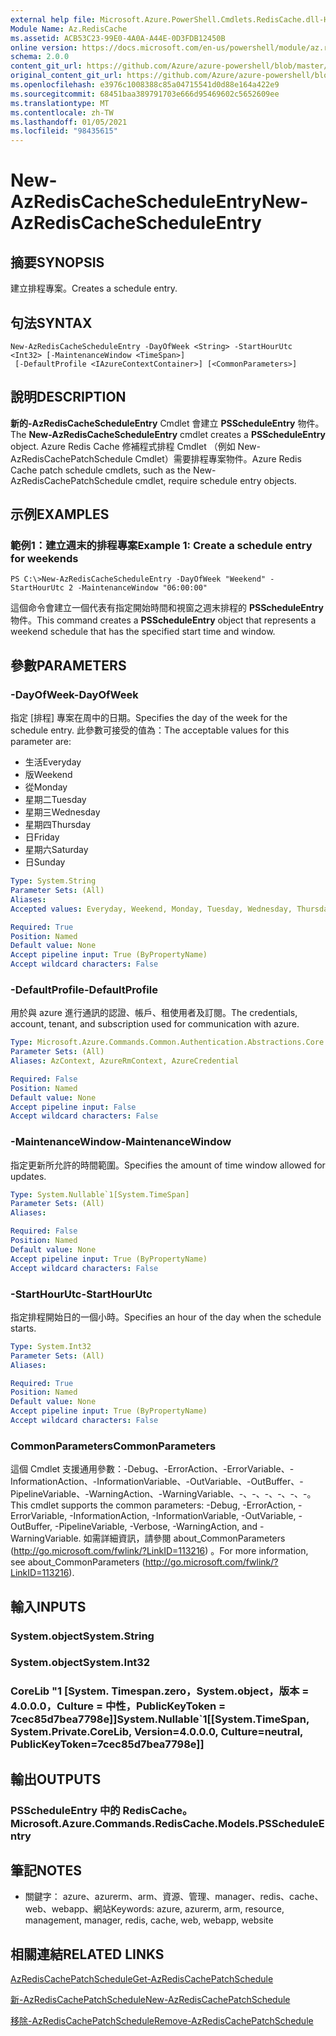 ```yaml
---
external help file: Microsoft.Azure.PowerShell.Cmdlets.RedisCache.dll-Help.xml
Module Name: Az.RedisCache
ms.assetid: ACB53C23-99E0-4A0A-A44E-0D3FDB12450B
online version: https://docs.microsoft.com/en-us/powershell/module/az.rediscache/new-azrediscachescheduleentry
schema: 2.0.0
content_git_url: https://github.com/Azure/azure-powershell/blob/master/src/RedisCache/RedisCache/help/New-AzRedisCacheScheduleEntry.md
original_content_git_url: https://github.com/Azure/azure-powershell/blob/master/src/RedisCache/RedisCache/help/New-AzRedisCacheScheduleEntry.md
ms.openlocfilehash: e3976c1008388c85a04715541d0d88e164a422e9
ms.sourcegitcommit: 68451baa389791703e666d95469602c5652609ee
ms.translationtype: MT
ms.contentlocale: zh-TW
ms.lasthandoff: 01/05/2021
ms.locfileid: "98435615"
---
```

# <span data-ttu-id="bdf0f-101">New-AzRedisCacheScheduleEntry</span><span class="sxs-lookup"><span data-stu-id="bdf0f-101">New-AzRedisCacheScheduleEntry</span></span>

## <span data-ttu-id="bdf0f-102">摘要</span><span class="sxs-lookup"><span data-stu-id="bdf0f-102">SYNOPSIS</span></span>
<span data-ttu-id="bdf0f-103">建立排程專案。</span><span class="sxs-lookup"><span data-stu-id="bdf0f-103">Creates a schedule entry.</span></span>

## <span data-ttu-id="bdf0f-104">句法</span><span class="sxs-lookup"><span data-stu-id="bdf0f-104">SYNTAX</span></span>

```
New-AzRedisCacheScheduleEntry -DayOfWeek <String> -StartHourUtc <Int32> [-MaintenanceWindow <TimeSpan>]
 [-DefaultProfile <IAzureContextContainer>] [<CommonParameters>]
```

## <span data-ttu-id="bdf0f-105">說明</span><span class="sxs-lookup"><span data-stu-id="bdf0f-105">DESCRIPTION</span></span>
<span data-ttu-id="bdf0f-106">**新的-AzRedisCacheScheduleEntry** Cmdlet 會建立 **PSScheduleEntry** 物件。</span><span class="sxs-lookup"><span data-stu-id="bdf0f-106">The **New-AzRedisCacheScheduleEntry** cmdlet creates a **PSScheduleEntry** object.</span></span>
<span data-ttu-id="bdf0f-107">Azure Redis Cache 修補程式排程 Cmdlet （例如 New-AzRedisCachePatchSchedule Cmdlet）需要排程專案物件。</span><span class="sxs-lookup"><span data-stu-id="bdf0f-107">Azure Redis Cache patch schedule cmdlets, such as the New-AzRedisCachePatchSchedule cmdlet, require schedule entry objects.</span></span>

## <span data-ttu-id="bdf0f-108">示例</span><span class="sxs-lookup"><span data-stu-id="bdf0f-108">EXAMPLES</span></span>

### <span data-ttu-id="bdf0f-109">範例1：建立週末的排程專案</span><span class="sxs-lookup"><span data-stu-id="bdf0f-109">Example 1: Create a schedule entry for weekends</span></span>
```
PS C:\>New-AzRedisCacheScheduleEntry -DayOfWeek "Weekend" -StartHourUtc 2 -MaintenanceWindow "06:00:00"
```

<span data-ttu-id="bdf0f-110">這個命令會建立一個代表有指定開始時間和視窗之週末排程的 **PSScheduleEntry** 物件。</span><span class="sxs-lookup"><span data-stu-id="bdf0f-110">This command creates a **PSScheduleEntry** object that represents a weekend schedule that has the specified start time and window.</span></span>

## <span data-ttu-id="bdf0f-111">參數</span><span class="sxs-lookup"><span data-stu-id="bdf0f-111">PARAMETERS</span></span>

### <span data-ttu-id="bdf0f-112">-DayOfWeek</span><span class="sxs-lookup"><span data-stu-id="bdf0f-112">-DayOfWeek</span></span>
<span data-ttu-id="bdf0f-113">指定 [排程] 專案在周中的日期。</span><span class="sxs-lookup"><span data-stu-id="bdf0f-113">Specifies the day of the week for the schedule entry.</span></span>
<span data-ttu-id="bdf0f-114">此參數可接受的值為：</span><span class="sxs-lookup"><span data-stu-id="bdf0f-114">The acceptable values for this parameter are:</span></span>
- <span data-ttu-id="bdf0f-115">生活</span><span class="sxs-lookup"><span data-stu-id="bdf0f-115">Everyday</span></span> 
- <span data-ttu-id="bdf0f-116">版</span><span class="sxs-lookup"><span data-stu-id="bdf0f-116">Weekend</span></span> 
- <span data-ttu-id="bdf0f-117">從</span><span class="sxs-lookup"><span data-stu-id="bdf0f-117">Monday</span></span> 
- <span data-ttu-id="bdf0f-118">星期二</span><span class="sxs-lookup"><span data-stu-id="bdf0f-118">Tuesday</span></span> 
- <span data-ttu-id="bdf0f-119">星期三</span><span class="sxs-lookup"><span data-stu-id="bdf0f-119">Wednesday</span></span> 
- <span data-ttu-id="bdf0f-120">星期四</span><span class="sxs-lookup"><span data-stu-id="bdf0f-120">Thursday</span></span> 
- <span data-ttu-id="bdf0f-121">日</span><span class="sxs-lookup"><span data-stu-id="bdf0f-121">Friday</span></span> 
- <span data-ttu-id="bdf0f-122">星期六</span><span class="sxs-lookup"><span data-stu-id="bdf0f-122">Saturday</span></span> 
- <span data-ttu-id="bdf0f-123">日</span><span class="sxs-lookup"><span data-stu-id="bdf0f-123">Sunday</span></span>

```yaml
Type: System.String
Parameter Sets: (All)
Aliases:
Accepted values: Everyday, Weekend, Monday, Tuesday, Wednesday, Thursday, Friday, Saturday, Sunday

Required: True
Position: Named
Default value: None
Accept pipeline input: True (ByPropertyName)
Accept wildcard characters: False
```

### <span data-ttu-id="bdf0f-124">-DefaultProfile</span><span class="sxs-lookup"><span data-stu-id="bdf0f-124">-DefaultProfile</span></span>
<span data-ttu-id="bdf0f-125">用於與 azure 進行通訊的認證、帳戶、租使用者及訂閱。</span><span class="sxs-lookup"><span data-stu-id="bdf0f-125">The credentials, account, tenant, and subscription used for communication with azure.</span></span>

```yaml
Type: Microsoft.Azure.Commands.Common.Authentication.Abstractions.Core.IAzureContextContainer
Parameter Sets: (All)
Aliases: AzContext, AzureRmContext, AzureCredential

Required: False
Position: Named
Default value: None
Accept pipeline input: False
Accept wildcard characters: False
```

### <span data-ttu-id="bdf0f-126">-MaintenanceWindow</span><span class="sxs-lookup"><span data-stu-id="bdf0f-126">-MaintenanceWindow</span></span>
<span data-ttu-id="bdf0f-127">指定更新所允許的時間範圍。</span><span class="sxs-lookup"><span data-stu-id="bdf0f-127">Specifies the amount of time window allowed for updates.</span></span>

```yaml
Type: System.Nullable`1[System.TimeSpan]
Parameter Sets: (All)
Aliases:

Required: False
Position: Named
Default value: None
Accept pipeline input: True (ByPropertyName)
Accept wildcard characters: False
```

### <span data-ttu-id="bdf0f-128">-StartHourUtc</span><span class="sxs-lookup"><span data-stu-id="bdf0f-128">-StartHourUtc</span></span>
<span data-ttu-id="bdf0f-129">指定排程開始日的一個小時。</span><span class="sxs-lookup"><span data-stu-id="bdf0f-129">Specifies an hour of the day when the schedule starts.</span></span>

```yaml
Type: System.Int32
Parameter Sets: (All)
Aliases:

Required: True
Position: Named
Default value: None
Accept pipeline input: True (ByPropertyName)
Accept wildcard characters: False
```

### <span data-ttu-id="bdf0f-130">CommonParameters</span><span class="sxs-lookup"><span data-stu-id="bdf0f-130">CommonParameters</span></span>
<span data-ttu-id="bdf0f-131">這個 Cmdlet 支援通用參數：-Debug、-ErrorAction、-ErrorVariable、-InformationAction、-InformationVariable、-OutVariable、-OutBuffer、-PipelineVariable、-WarningAction、-WarningVariable、-、-、-、-、-、-。</span><span class="sxs-lookup"><span data-stu-id="bdf0f-131">This cmdlet supports the common parameters: -Debug, -ErrorAction, -ErrorVariable, -InformationAction, -InformationVariable, -OutVariable, -OutBuffer, -PipelineVariable, -Verbose, -WarningAction, and -WarningVariable.</span></span> <span data-ttu-id="bdf0f-132">如需詳細資訊，請參閱 about_CommonParameters (http://go.microsoft.com/fwlink/?LinkID=113216) 。</span><span class="sxs-lookup"><span data-stu-id="bdf0f-132">For more information, see about_CommonParameters (http://go.microsoft.com/fwlink/?LinkID=113216).</span></span>

## <span data-ttu-id="bdf0f-133">輸入</span><span class="sxs-lookup"><span data-stu-id="bdf0f-133">INPUTS</span></span>

### <span data-ttu-id="bdf0f-134">System.object</span><span class="sxs-lookup"><span data-stu-id="bdf0f-134">System.String</span></span>

### <span data-ttu-id="bdf0f-135">System.object</span><span class="sxs-lookup"><span data-stu-id="bdf0f-135">System.Int32</span></span>

### <span data-ttu-id="bdf0f-136">CoreLib "1 [System. Timespan.zero，System.object，版本 = 4.0.0.0，Culture = 中性，PublicKeyToken = 7cec85d7bea7798e]]</span><span class="sxs-lookup"><span data-stu-id="bdf0f-136">System.Nullable\`1[[System.TimeSpan, System.Private.CoreLib, Version=4.0.0.0, Culture=neutral, PublicKeyToken=7cec85d7bea7798e]]</span></span>

## <span data-ttu-id="bdf0f-137">輸出</span><span class="sxs-lookup"><span data-stu-id="bdf0f-137">OUTPUTS</span></span>

### <span data-ttu-id="bdf0f-138">PSScheduleEntry 中的 RedisCache。</span><span class="sxs-lookup"><span data-stu-id="bdf0f-138">Microsoft.Azure.Commands.RedisCache.Models.PSScheduleEntry</span></span>

## <span data-ttu-id="bdf0f-139">筆記</span><span class="sxs-lookup"><span data-stu-id="bdf0f-139">NOTES</span></span>
* <span data-ttu-id="bdf0f-140">關鍵字： azure、azurerm、arm、資源、管理、manager、redis、cache、web、webapp、網站</span><span class="sxs-lookup"><span data-stu-id="bdf0f-140">Keywords: azure, azurerm, arm, resource, management, manager, redis, cache, web, webapp, website</span></span>

## <span data-ttu-id="bdf0f-141">相關連結</span><span class="sxs-lookup"><span data-stu-id="bdf0f-141">RELATED LINKS</span></span>

[<span data-ttu-id="bdf0f-142">AzRedisCachePatchSchedule</span><span class="sxs-lookup"><span data-stu-id="bdf0f-142">Get-AzRedisCachePatchSchedule</span></span>](./Get-AzRedisCachePatchSchedule.md)

[<span data-ttu-id="bdf0f-143">新-AzRedisCachePatchSchedule</span><span class="sxs-lookup"><span data-stu-id="bdf0f-143">New-AzRedisCachePatchSchedule</span></span>](./New-AzRedisCachePatchSchedule.md)

[<span data-ttu-id="bdf0f-144">移除-AzRedisCachePatchSchedule</span><span class="sxs-lookup"><span data-stu-id="bdf0f-144">Remove-AzRedisCachePatchSchedule</span></span>](./Remove-AzRedisCachePatchSchedule.md)


